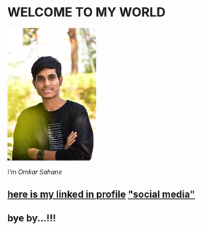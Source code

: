 # WELCOME TO MY WORLD

  <img width="200" alt="portfolio_view" src="DSC_0021-01.jpeg">
  
  _I'm Omkar Sahane_

 
[here is my linked in profile](https://www.linkedin.com/in/omkar-sahane-7452691b2 "CLICK")
["social media"](https://instagram.com/omkar_sahane_?igshid=z91jvrcb9vwy)
---
bye by...!!!
---
